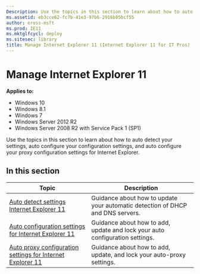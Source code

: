 ```yaml
---
Description: Use the topics in this section to learn about how to auto detect your settings, auto configure your configuration settings, and auto configure your proxy configuration settings for Internet Explorer.
ms.assetid: eb3cce62-fc7b-41e3-97b6-2916b85bcf55
author: eross-msft
ms.prod: IE11
ms.mktglfcycl: deploy
ms.sitesec: library
title: Manage Internet Explorer 11 (Internet Explorer 11 for IT Pros)
---
```


# Manage Internet Explorer 11

**Applies to:**

-   Windows 10
-   Windows 8.1
-   Windows 7
-   Windows Server 2012 R2
-   Windows Server 2008 R2 with Service Pack 1 (SP1)

Use the topics in this section to learn about how to auto detect your settings, auto configure your configuration settings, and auto configure your proxy configuration settings for Internet Explorer.

## In this section

|Topic |Description |
|------|------------|
|[Auto detect settings Internet Explorer 11](auto-detect-settings-for-ie11.md) |Guidance about how to update your automatic detection of DHCP and DNS servers. |
|[Auto configuration settings for Internet Explorer 11](auto-configuration-settings-for-ie11.md) |Guidance about how to add, update and lock your auto configuration settings. |
|[Auto proxy configuration settings for Internet Explorer 11](auto-proxy-configuration-settings-for-ie11.md) |Guidance about how to add, update, and lock your auto-proxy settings. | 

 

 



